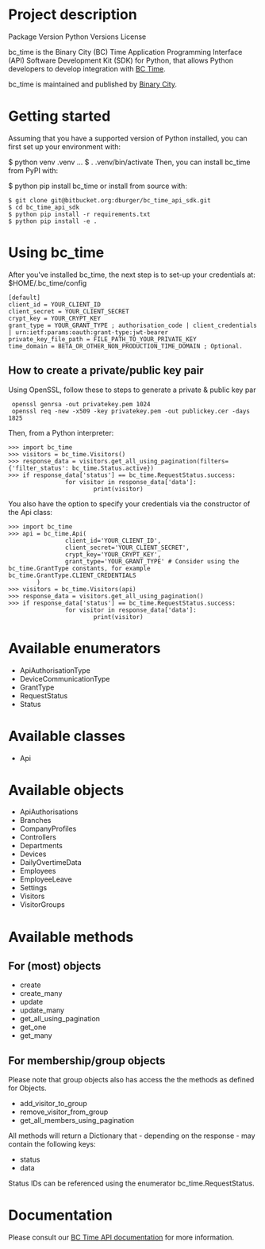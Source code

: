 # Project description
Package Version Python Versions License

bc_time is the Binary City (BC) Time Application Programming Interface (API) Software Development Kit (SDK) for Python, that allows Python developers to develop integration with [BC Time](https://time.bcity.me).

bc_time is maintained and published by [Binary City](https://bcity.me).

# Getting started
Assuming that you have a supported version of Python installed, you can first set up your environment with:

$ python venv .venv
...
$ . .venv/bin/activate
Then, you can install bc_time from PyPI with:

$ python pip install bc_time
or install from source with:
~~~
$ git clone git@bitbucket.org:dburger/bc_time_api_sdk.git
$ cd bc_time_api_sdk
$ python pip install -r requirements.txt
$ python pip install -e .
~~~

# Using bc_time
After you've installed bc_time, the next step is to set-up your credentials at:\
$HOME/.bc_time/config

~~~
[default]
client_id = YOUR_CLIENT_ID
client_secret = YOUR_CLIENT_SECRET
crypt_key = YOUR_CRYPT_KEY
grant_type = YOUR_GRANT_TYPE ; authorisation_code | client_credentials | urn:ietf:params:oauth:grant-type:jwt-bearer
private_key_file_path = FILE_PATH_TO_YOUR_PRIVATE_KEY
time_domain = BETA_OR_OTHER_NON_PRODUCTION_TIME_DOMAIN ; Optional.
~~~

## How to create a private/public key pair
Using OpenSSL, follow these to steps to generate a private & public key par
~~~
 openssl genrsa -out privatekey.pem 1024
 openssl req -new -x509 -key privatekey.pem -out publickey.cer -days 1825
 ~~~

Then, from a Python interpreter:
~~~
>>> import bc_time
>>> visitors = bc_time.Visitors()
>>> response_data = visitors.get_all_using_pagination(filters={'filter_status': bc_time.Status.active})
>>> if response_data['status'] == bc_time.RequestStatus.success:
                for visitor in response_data['data']:
                        print(visitor)
~~~

You also have the option to specify your credentials via the constructor of the Api class:
~~~
>>> import bc_time
>>> api = bc_time.Api(
                client_id='YOUR_CLIENT_ID',
                client_secret='YOUR_CLIENT_SECRET',
                crypt_key='YOUR_CRYPT_KEY',
                grant_type='YOUR_GRANT_TYPE' # Consider using the bc_time.GrantType constants, for example bc_time.GrantType.CLIENT_CREDENTIALS
        )
>>> visitors = bc_time.Visitors(api)
>>> response_data = visitors.get_all_using_pagination()
>>> if response_data['status'] == bc_time.RequestStatus.success:
                for visitor in response_data['data']:
                        print(visitor)
~~~

# Available enumerators
* ApiAuthorisationType
* DeviceCommunicationType
* GrantType
* RequestStatus
* Status

# Available classes
* Api

# Available objects
* ApiAuthorisations
* Branches
* CompanyProfiles
* Controllers
* Departments
* Devices
* DailyOvertimeData
* Employees
* EmployeeLeave
* Settings
* Visitors
* VisitorGroups

# Available methods

## For (most) objects
* create
* create_many
* update
* update_many
* get_all_using_pagination
* get_one
* get_many

## For membership/group objects
Please note that group objects also has access the the methods as defined for Objects.

* add_visitor_to_group
* remove_visitor_from_group
* get_all_members_using_pagination

All methods will return a Dictionary that - depending on the response - may contain the following keys:
* status
* data

Status IDs can be referenced using the enumerator bc_time.RequestStatus.


# Documentation

Please consult our [BC Time API documentation](https://docs.google.com/document/d/1sI0mUy8-65NuDfVKKBxzJSyY9olkjWp3xmtRnR58Lkg/) for more information.